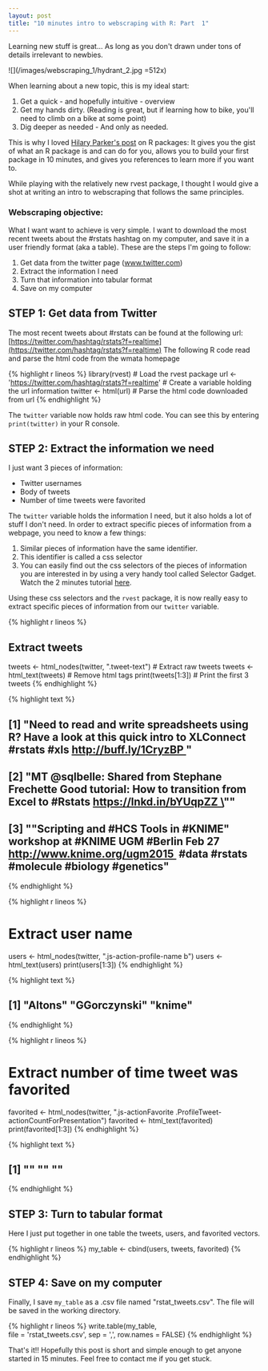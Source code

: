 ```yaml
---
layout: post
title: "10 minutes intro to webscraping with R: Part  1"
---
```


Learning new stuff is great... As long as you don't drawn under tons of details irrelevant to newbies.

![](/images/webscraping_1/hydrant_2.jpg =512x)

When learning about a new topic, this is my ideal start:

1. Get a quick - and hopefully intuitive - overview
2. Get my hands dirty. (Reading is great, but if learning how to bike, you'll need to climb on a bike at some point)
3. Dig deeper as needed - And only as needed.

This is why I loved [Hilary Parker's post](http://hilaryparker.com/2014/04/29/writing-an-r-package-from-scratch/) on R packages: It gives you the gist of what an R package is and can do for you, allows you to build your first package in 10 minutes, and gives you references to learn more if you want to.

While playing with the relatively new rvest package, I thought I would give a shot at writing an intro to webscraping that follows the same principles.

### Webscraping objective:
What I want want to achieve is very simple. I want to download the most recent tweets about the #rstats hashtag on my computer, and save it in a user friendly format (aka a table). These are the steps I'm going to follow:

1. Get data from the twitter page (www.twitter.com)
2. Extract the information I need
3. Turn that information into tabular format
4. Save on my computer

## STEP 1: Get data from Twitter
The most recent tweets about #rstats can be found at the following url: [https://twitter.com/hashtag/rstats?f=realtime](https://twitter.com/hashtag/rstats?f=realtime)
The following R code read and parse the html code from the wmata homepage


{% highlight r lineos %}
library(rvest) # Load the rvest package
url <- 'https://twitter.com/hashtag/rstats?f=realtime' # Create a variable holding the url information
twitter <- html(url) # Parse the html code downloaded from url
{% endhighlight %}

The `twitter` variable now holds raw html code. You can see this by entering `print(twitter)` in your R console.

## STEP 2: Extract the information we need
I just want 3 pieces of information:
* Twitter usernames
* Body of tweets
* Number of time tweets were favorited

The `twitter` variable holds the information I need, but it also holds a lot of stuff I don't need. In order to extract specific pieces of information from a webpage, you need to know a few things:
1. Similar pieces of information have the same identifier.
2. This identifier is called a css selector
3. You can easily find out the css selectors of the pieces of information you are interested in by using a very handy tool called Selector Gadget. Watch the 2 minutes tutorial [here](http://selectorgadget.com/).

Using these css selectors and the `rvest` package, it is now really easy to extract specific pieces of information from our `twitter` variable.



{% highlight r lineos %}
## Extract tweets
tweets <- html_nodes(twitter, ".tweet-text") # Extract raw tweets
tweets <- html_text(tweets) # Remove html tags
print(tweets[1:3]) # Print the first 3 tweets
{% endhighlight %}



{% highlight text %}
## [1] "Need to read and write spreadsheets using R? Have a look at this quick intro to XLConnect #rstats #xls http://buff.ly/1CryzBP "                       
## [2] "MT @sqlbelle: Shared from Stephane Frechette Good tutorial: How to transition from Excel to #Rstats https://lnkd.in/bYUqpZZ \""                       
## [3] "\"Scripting and #HCS Tools in #KNIME\" workshop at #KNIME UGM #Berlin Feb 27 http://www.knime.org/ugm2015  #data #rstats #molecule #biology #genetics"
{% endhighlight %}



{% highlight r lineos %}
# Extract user name
users <-  html_nodes(twitter, ".js-action-profile-name b")
users <- html_text(users)
print(users[1:3])
{% endhighlight %}



{% highlight text %}
## [1] "Altons"      "GGorczynski" "knime"
{% endhighlight %}



{% highlight r lineos %}
# Extract number of time tweet was favorited
favorited <- html_nodes(twitter, ".js-actionFavorite .ProfileTweet-actionCountForPresentation")
favorited <- html_text(favorited)
print(favorited[1:3])
{% endhighlight %}



{% highlight text %}
## [1] "" "" ""
{% endhighlight %}

## STEP 3: Turn to tabular format
Here I just put together in one table the tweets, users, and favorited vectors.


{% highlight r lineos %}
my_table <- cbind(users, tweets, favorited)
{% endhighlight %}

## STEP 4: Save on my computer
Finally, I save `my_table` as a .csv file named "rstat_tweets.csv". The file will be saved in the working directory.

{% highlight r lineos %}
write.table(my_table,  
            file = 'rstat_tweets.csv', 
            sep = ',', 
            row.names = FALSE)
{% endhighlight %}

That's it!! Hopefully this post is short and simple enough to get anyone started in 15 minutes. Feel free to contact me if you get stuck.

